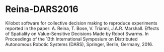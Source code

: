# Reina-DARS2016
Kilobot software for collective decision making to reproduce experiments reported in the paper:
A. Reina, T. Bose, V. Trianni, J.A.R. Marshall. Effects of Spatiality on Value-Sensitive Decisions Made by Robot Swarms. In Proceedings of the 13th International Symposium on Distributed Autonomous Robotic Systems (DARS), Springer, Berlin, Germany, 2016.
